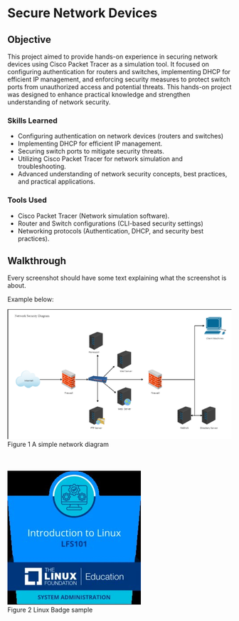 
# Secure Network Devices

## Objective

This project aimed to provide hands-on experience in securing network devices using Cisco Packet Tracer as a simulation tool. It focused on configuring authentication for routers and switches, implementing DHCP for efficient IP management, and enforcing security measures to protect switch ports from unauthorized access and potential threats. This hands-on project was designed to enhance practical knowledge and strengthen understanding of network security.



### Skills Learned

- Configuring authentication on network devices (routers and switches)
- Implementing DHCP for efficient IP management.
- Securing switch ports to mitigate security threats.
- Utilizing Cisco Packet Tracer for network simulation and troubleshooting.
- Advanced understanding of network security concepts, best practices, and practical applications.


### Tools Used

- Cisco Packet Tracer (Network simulation software).
- Router and Switch configurations (CLI-based security settings)
- Networking protocols (Authentication, DHCP, and security best practices).


## Walkthrough


Every screenshot should have some text explaining what the screenshot is about.

Example below:

![Figure 1](https://github.com/chiahsing-loh/Secure-Network-Devices/blob/main/Figure%201%20Simple%20Network.png?raw=true) <br>
Figure 1 A simple network diagram
\
\
\
\
![Figure 2](https://github.com/chiahsing-loh/Secure-Network-Devices/blob/main/images/LFS101-Course-Badge-1-300x300.jpg?raw=true)\
Figure 2 Linux Badge sample




